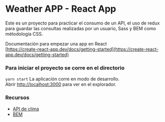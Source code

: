 # Weather APP - React App

Este es un proyecto para practicar el consumo de un API, el uso de redux para guardar las consultas realizadas por un usuario, Sass y BEM como métodología CSS.

Documentación para empezar una app en React\
[https://create-react-app.dev/docs/getting-started](https://create-react-app.dev/docs/getting-started)

### Para iniciar el proyecto se corre en el directorio
`yarn start`
La aplicación corre en modo de desarrollo.\
Abrir [http://localhost:3000](http://localhost:3000) para ver en el explorador.

### Recursos

- [API de clima](https://openweathermap.org/api)
- [BEM](http://getbem.com/introduction/)
